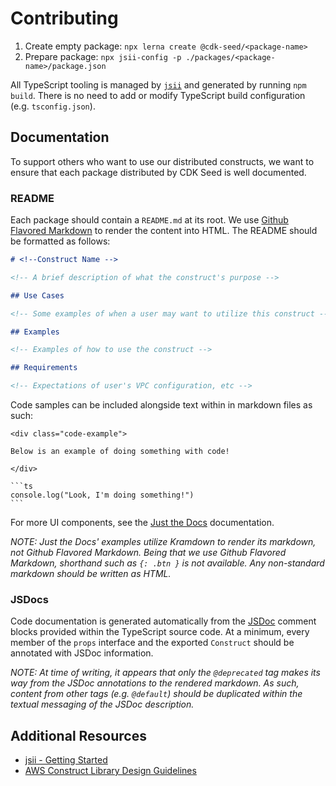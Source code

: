 # Contributing

1. Create empty package: `npx lerna create @cdk-seed/<package-name>`
1. Prepare package: `npx jsii-config -p ./packages/<package-name>/package.json`

All TypeScript tooling is managed by [`jsii`](https://github.com/aws/jsii) and generated by running `npm build`. There is no need to add or modify TypeScript build configuration (e.g. `tsconfig.json`).

## Documentation

To support others who want to use our distributed constructs, we want to ensure that each package distributed by CDK Seed is well documented.

### README

Each package should contain a `README.md` at its root. We use [Github Flavored Markdown](https://guides.github.com/features/mastering-markdown/#GitHub-flavored-markdown) to render the content into HTML. The README should be formatted as follows:

```markdown
# <!--Construct Name -->

<!-- A brief description of what the construct's purpose -->

## Use Cases

<!-- Some examples of when a user may want to utilize this construct -->

## Examples

<!-- Examples of how to use the construct -->

## Requirements

<!-- Expectations of user's VPC configuration, etc -->
```

Code samples can be included alongside text within in markdown files as such:

    <div class="code-example">

    Below is an example of doing something with code!

    </div>

    ```ts
    console.log("Look, I'm doing something!")
    ```

For more UI components, see the [Just the Docs](https://pmarsceill.github.io/just-the-docs/docs/ui-components) documentation.

_NOTE: Just the Docs' examples utilize Kramdown to render its markdown, not Github Flavored Markdown. Being that we use Github Flavored Markdown, shorthand such as `{: .btn }` is not available. Any non-standard markdown should be written as HTML._

### JSDocs

Code documentation is generated automatically from the [JSDoc](https://jsdoc.app/) comment blocks provided within the TypeScript source code. At a minimum, every member of the `props` interface and the exported `Construct` should be annotated with JSDoc information. 

 _NOTE: At time of writing, it appears that only the `@deprecated` tag makes its way from the JSDoc annotations to the rendered markdown. As such, content from other tags (e.g. `@default`) should be duplicated within the textual messaging of the JSDoc description._

## Additional Resources

- [jsii - Getting Started](https://github.com/aws/jsii#getting-started)
- [AWS Construct Library Design Guidelines](https://github.com/aws/aws-cdk/blob/master/DESIGN_GUIDELINES.md)
